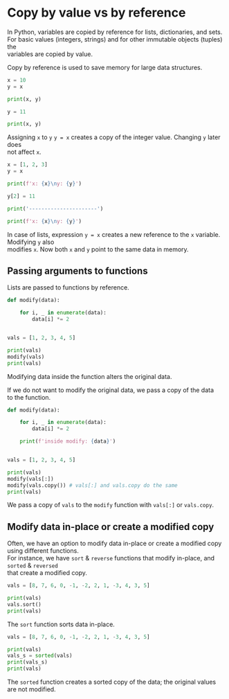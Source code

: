 # Copy by value vs by reference

In Python, variables are copied by reference for lists, dictionaries, and sets.  
For basic values (integers, strings) and for other immutable objects (tuples) the  
variables are copied by value.  

Copy by reference is used to save memory for large data structures.  

```python
x = 10 
y = x

print(x, y)

y = 11

print(x, y)
```

Assigning `x` to `y` `y = x` creates a copy of the integer value.  Changing `y` later does  
not affect `x`.  


```python
x = [1, 2, 3]
y = x

print(f'x: {x}\ny: {y}')

y[2] = 11

print('----------------------')

print(f'x: {x}\ny: {y}')
```

In case of lists, expression `y = x` creates a new reference to the `x` variable. Modifying `y` also  
modifies `x`.  Now both `x` and `y` point to the same data in memory.  

## Passing arguments to functions

Lists are passed to functions by reference.  

```python
def modify(data):

    for i, _ in enumerate(data):
        data[i] *= 2


vals = [1, 2, 3, 4, 5]

print(vals)
modify(vals)
print(vals)
```

Modifying data inside the function alters the original data.  

If we do not want to modify the original data, we pass a copy of the data  
to the function.  

```python
def modify(data):

    for i, _ in enumerate(data):
        data[i] *= 2

    print(f'inside modify: {data}')


vals = [1, 2, 3, 4, 5]

print(vals)
modify(vals[:])
modify(vals.copy()) # vals[:] and vals.copy do the same
print(vals)
```

We pass a copy of `vals` to the `modify` function with `vals[:]` or `vals.copy`.  


## Modify data in-place or create a modified copy

Often, we have an option to modify data in-place or create a modified copy using different functions.  
For instance, we have `sort` & `reverse` functions that modify in-place, and `sorted` & `reversed`  
that create a modified copy.  

```python
vals = [8, 7, 6, 0, -1, -2, 2, 1, -3, 4, 3, 5]

print(vals)
vals.sort()
print(vals)
```

The `sort` function sorts data in-place. 

```python
vals = [8, 7, 6, 0, -1, -2, 2, 1, -3, 4, 3, 5]

print(vals)
vals_s = sorted(vals)
print(vals_s)
print(vals)
```

The `sorted` function creates a sorted copy of the data; the original values are not modified.  






